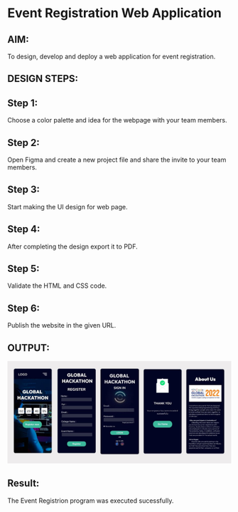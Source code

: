 # Event Registration Web Application

## AIM:
To design, develop and deploy a web application for event registration.

## DESIGN STEPS:

## Step 1:
Choose a color palette and idea for the webpage with your team members.

## Step 2:
Open Figma and create a new project file and share the invite to your team members.

## Step 3:
Start making the UI design for web page.

## Step 4:
After completing the design export it to PDF.

## Step 5:
Validate the HTML and CSS code.

## Step 6:
Publish the website in the given URL.


## OUTPUT:
![](/EVENT.jpg)


## Result:
The Event Registrion program was executed sucessfully.

